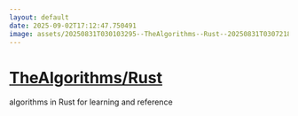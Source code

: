 ```yaml
---
layout: default
date: 2025-09-02T17:12:47.750491
image: assets/20250831T030103295--TheAlgorithms--Rust--20250831T030721855--cropped.png
---
```


# [TheAlgorithms/Rust](https://github.com/TheAlgorithms/Rust)

algorithms in Rust for learning and reference
